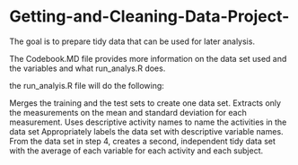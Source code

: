 # Getting-and-Cleaning-Data-Project-

The goal is to prepare tidy data that can be used for later analysis. 

The Codebook.MD file provides more information on the data set used and the variables and what run_analys.R does. 


the run_analyis.R file will do the following:

Merges the training and the test sets to create one data set.
Extracts only the measurements on the mean and standard deviation for each measurement. 
Uses descriptive activity names to name the activities in the data set
Appropriately labels the data set with descriptive variable names. 
From the data set in step 4, creates a second, independent tidy data set with the average of each variable for each activity and each subject.

